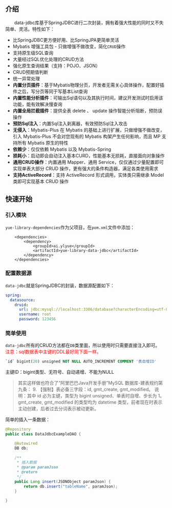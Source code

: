 ## 介绍
　　data-jdbc库基于SpringJDBC进行二次封装，拥有着强大性能的同时又不失简单、灵活。特性如下：
- 比SpringJDBC更方便好用、比SpringJPA更简单灵活
- Mybatis 增强工具包 - 只做增强不做改变，简化`CRUD`操作
- 支持原生级SQL查询
- 大量经过SQL优化处理的CRUD方法
- 强化原生查询结果（支持：POJO、JSON）
- CRUD预期值判断
- 统一异常处理
- **内置分页插件**：基于Mybatis物理分页，开发者无需关心具体操作，配置好插件之后，写分页等同于写基本List查询
- **内置性能分析插件**：可输出Sql语句以及其执行时间，建议开发测试时启用该功能，能有效解决慢查询
- **内置全局拦截插件**：提供全表 delete 、 update 操作智能分析阻断，预防误操作
- **预防Sql注入**：内置Sql注入剥离器，有效预防Sql注入攻击
- **无侵入**：Mybatis-Plus 在 Mybatis 的基础上进行扩展，只做增强不做改变，引入 Mybatis-Plus 不会对您现有的 Mybatis 构架产生任何影响，而且 MP 支持所有 Mybatis 原生的特性
- **依赖少**：仅仅依赖 Mybatis 以及 Mybatis-Spring
- **损耗小**：启动即会自动注入基本CURD，性能基本无损耗，直接面向对象操作
- **通用CRUD操作**：内置通用 Mapper、通用 Service，仅仅通过少量配置即可实现单表大部分 CRUD 操作，更有强大的条件构造器，满足各类使用需求
- **支持ActiveRecord**：支持 ActiveRecord 形式调用，实体类只需继承 Model 类即可实现基本 CRUD 操作

## 快速开始
### 引入模块
`yue-library-dependencies`作为父项目，在`pom.xml`文件中添加：
``` pom
	<dependencies>
		<dependency>
			<groupId>ai.ylyue</groupId>
			<artifactId>yue-library-data-jdbc</artifactId>
		</dependency>
	</dependencies>
```
### 配置数据源
`data-jdbc`就是SpringJDBC的封装，数据源配置如下：
```yml
spring:
  datasource: 
    druid: 
      url: jdbc:mysql://localhost:3306/database?characterEncoding=utf-8&useSSL=false
      username: root
      password: 123456
```
### 简单使用
`data-jdbc`所有的CRUD方法都在`DB`类里面，所以使用时只需要直接注入即可。<br>
<font color=red>注意：sql数据表中主键的DDL最好同下面一样。</font>
```ddl
`id` bigint(20) unsigned NOT NULL AUTO_INCREMENT COMMENT '表自增ID'
```
主键ID：bigint类型、无符号、自动递增、不能为NULL
> 其实这样做也符合了“阿里巴巴Java开发手册”MySQL 数据库-建表规约第九条：
> 9. 【强制】表必备三字段：id, gmt_create, gmt_modified。
说明：其中 id 必为主键，类型为 bigint unsigned、单表时自增、步长为 1。gmt_create,
gmt_modified 的类型均为 datetime 类型，前者现在时表示主动创建，后者过去分词表示被动更新。

简单的插入一条数据：
```java
@Repository
public class DataJdbcExampleDAO {

	@Autowired
	DB db;
	
	/**
	 * 插入数据
	 * @param paramJson
	 * @return
	 */
	public Long insert(JSONObject paramJson) {
		return db.insert("tableName", paramJson);
	}
	
}
```